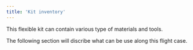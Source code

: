 ```yaml
---
title: 'Kit inventory'
---
```


This flexible kit can contain various type of materials and tools. 

The following section will discribe what can be use along this flight case. 